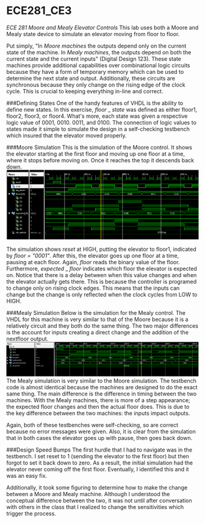 ECE281_CE3
==========

_ECE 281 Moore and Mealy Elevator Controls_
This lab uses both a Moore and Mealy state device to simulate an elevator moving from floor to floor.

Put simply, "In  _Moore machines_ the outputs depend only on the current state of the machine. In _Mealy machines_, the outputs depend on both the current state and the current inputs" (Digital Design 123). These state machines provide additional capabilities over combinational logic circuits because they have a form of temporary memory which can be used to determine the next state and output. Additionally, these circuits are synchronous because they only change on the rising edge of the clock cycle. This is crucial to keeping everything in-line and correct.

###Defining States
One of the handy features of VHDL is the ability to define new states. In this exercise, _floor_ _ _state_ was defined as either floor1, floor2, floor3, or floor4. What's more, each state was given a respective logic value of 0001, 0010. 0011, and 0100. The connection of logic values to states made it simple to simulate the design in a self-checking testbench which insured that the elevator moved properly.

###Moore Simulation
This is the simulation of the Moore control. It shows the elevator starting at the first floor and moving up one floor at a time, where it stops before moving on. Once it reaches the top it descends back down.
![alt text](https://github.com/byarbrough/ECE281_CE3/blob/master/Moore_screenshot.PNG?raw=true "Moore Testbench")

The simulation shows _reset_ at HIGH, putting the elevator to floor1, indicated by _floor = "0001"_. After this, the elevator goes up one floor at a time, pausing at each floor. Again, _floor_ reads the binary value of the floor. Furthermore, _expected_ _ _floor_ indicates which floor the elevator is expected on. Notice that there is a delay between when this value changes and when the elevator actually gets there. This is because the controller is programed to change only on rising clock edges. This means that the inputs can change but the change is only reflected when the clock cycles from LOW to HIGH.

###Mealy Simulation
Below is the simulation for the Mealy control. The VHDL for this machine is very similar to that of the Moore because it is a relatively circuit and they both do the same thing. The two major differences is the account for inputs creating a direct change and the addition of the nextfloor output.
![alt text](https://github.com/byarbrough/ECE281_CE3/blob/master/Mealy_screenshot.PNG?raw=true "Mealy Testbench")
The Mealy simulation is very similar to the Moore simulation. The testbench code is almost identical because the machines are designed to do the exact same thing. The main difference is the difference in timing between the two machines. With the Mealy machines, there is more of a step appearance; the expected floor changes and then the actual floor does. This is due to the key difference between the two machines: the inputs impact outputs.

Again, both of these testbenches were self-checking, so are correct because no error messages were given. Also, it is clear from the simulation that in both cases the elevator goes up with pause, then goes back down.


###Design Speed Bumps
The first hurdle that I had to navigate was in the testbench. I set reset to 1 (sending the elevator to the first floor) but then forgot to set it back down to zero. As a result, the initial simulation had the elevator never coming off the first floor. Eventually, I identified this and it was an easy fix.

Additionally, it took some figuring to determine how to make the change between a Moore and Mealy machine. Although I understood the conceptual difference between the two, it was not until after conversation with others in the class that I realized to change the sensitivities which trigger the process.
